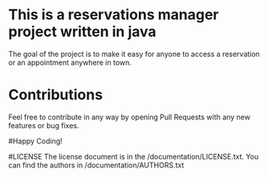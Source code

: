 # This is a reservations manager project written in java
The goal of the project is to make it easy for anyone to access a reservation or an appointment anywhere in town.

# Contributions
Feel free to contribute in any way by opening Pull Requests with any new features or bug fixes.

#Happy Coding!

#LICENSE
The license document is in the /documentation/LICENSE.txt.
You can find the authors in /documentation/AUTHORS.txt
